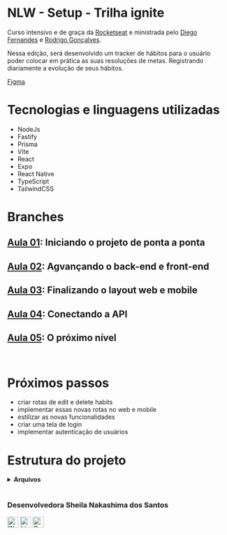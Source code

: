 # NLW - Setup - Trilha ignite
Curso intensivo e de graça da [Rocketseat](https://www.rocketseat.com.br/) e ministrada pelo [Diego Fernandes](https://github.com/diego3g) e [Rodrigo Gonçalves](https://github.com/rodrigorgtic).

Nessa edição, será desenvolvido um tracker de hábitos para o usuário poder colocar em prática as suas resoluções de metas. Registrando diariamente a evolução de seus hábitos.

[Figma](https://www.figma.com/file/MxsxaQ1h4DJ2WzlfaVAmQL/Habits-(i)-(Community)?node-id=6%3A343&t=gp6c70IOkxDUjowq-1)

# Tecnologias e linguagens utilizadas
- NodeJs
- Fastify
- Prisma
- Vite
- React
- Expo
- React Native
- TypeScript
- TailwindCSS


# Branches

## [Aula 01](https://github.com/SheilaNS/nlw-setup/tree/class-1): Iniciando o projeto de ponta a ponta
## [Aula 02](https://github.com/SheilaNS/nlw-setup/tree/class-2): Agvançando o back-end e front-end
## [Aula 03](https://github.com/SheilaNS/nlw-setup/tree/class-3): Finalizando o layout web e mobile
## [Aula 04](https://github.com/SheilaNS/nlw-setup/tree/class-4): Conectando a API
## [Aula 05](https://github.com/SheilaNS/nlw-setup/tree/class-5-correta): O próximo nível
<br>

# Próximos passos
- criar rotas de edit e delete habits
- implementar essas novas rotas no web e mobile
- estilizar as novas funcionalidades
- criar uma tela de login
- implementar autenticação de usuários

# Estrutura do projeto
<details>
  <summary><strong>Arquivos</strong></summary><br>

  ```
  .
├── mobile
│   ├── assets
│   │   ├── adaptive-icon.png
│   │   ├── favicon.png
│   │   ├── icon.png
│   │   └── splash.png
│   ├── src
│   │   ├── @types
│   │   │   ├── app.d.ts
│   │   │   ├── navigation.d.ts
│   │   │   └── svg.d.ts
│   │   ├── assets
│   │   │   └── logo.svg
│   │   ├── components
│   │   │   ├── BackButton.tsx
│   │   │   ├── Checkbox.tsx
│   │   │   ├── HabitDay.tsx
│   │   │   ├── HabitsEmpty.tsx
│   │   │   ├── Header.tsx
│   │   │   ├── Loading.tsx
│   │   │   └── ProgressBar.tsx
│   │   ├── lib
│   │   │   ├── axios.ts
│   │   │   └── dayjs.ts
│   │   ├── routes
│   │   │   ├── app.routes.tsx
│   │   │   └── index.tsx
│   │   ├── screens
│   │   │   ├── Habit.tsx
│   │   │   ├── Home.tsx
│   │   │   └── New.tsx
│   │   └── utils
│   │       ├── generate-progress-percentage.ts
│   │       └── generate-range-dates.ts
│   ├── .gitignore
│   ├── app.json
│   ├── App.tsx
│   ├── babel.config.js
│   ├── metro.config.js
│   ├── package-lock.json
│   ├── package.json
│   ├── tailwind.config.js
│   └── tsconfig.json
├── server
│   ├── prisma
│   │   ├── migrations
│   │   │   ├── 20230117004318_create_habits_table
│   │   │   │   └── migration.sql
│   │   │   ├── 20230118135951_models_creation
│   │   │   │   └── migration.sql
│   │   │   ├── 20230118141115_create_relations
│   │   │   │   └── migration.sql
│   │   │   └── migration_lock.toml
│   │   ├── dev.db
│   │   ├── ERD.svg
│   │   ├── schema.prisma
│   │   └── seed.ts
│   ├── src
│   │   ├── lib
│   │   │   └── prisma.ts
│   │   ├── routes.ts
│   │   └── server.ts
│   ├── .gitignore
│   ├── package-lock.json
│   ├── package.json
│   └── tsconfig.json
├── web
│   ├── public
│   │   └── vite.svg
│   ├── src
│   │   ├── assets
│   │   │   └── logo.svg
│   │   ├── components
│   │   │   ├── Habit.tsx
│   │   │   ├── HabitDay.tsx
│   │   │   ├── HabitForm.tsx
│   │   │   ├── HabitList.tsx
│   │   │   ├── Header.tsx
│   │   │   ├── ProgressBar.tsx
│   │   │   └── SummaryTable.tsx
│   │   ├── lib
│   │   │   ├── axios.ts
│   │   │   └── dayjs.ts
│   │   ├── styles
│   │   │   └── global.css
│   │   ├── utils
│   │   │   └── generate-range-dates.ts
│   │   ├── App.tsx
│   │   ├── main.tsx
│   │   └── vite-env.d.ts
│   ├── .gitignore
│   ├── index.html
│   ├── package-lock.json
│   ├── package.json
│   ├── postcss.config.cjs
│   ├── tailwind.config.cjs
│   ├── tsconfig.json
│   ├── tsconfig.node.json
│   └── vite.config.ts
├── anotacoes.txt
├── comandos.txt
└── README.md
  ```
</details>
<br>

### Desenvolvedora Sheila Nakashima dos Santos
<a href="https://wa.me/+5511995985416?text=Sheila%20Dev" target="_blank" rel="external"><img src="https://img.shields.io/badge/WhatsApp-25D366?style=for-the-badge&logo=whatsapp&logoColor=white" alt="WhatsApp" height="25px" /></a>
<a href="https://www.linkedin.com/in/sheila-nakashima-dos-santos/" target="_blank" rel="external"><img src="https://img.shields.io/badge/LinkedIn-0077B5?style=for-the-badge&logo=linkedin&logoColor=white" alt="LinkedIn" height="25px" /></a>
<a href="mailto:shei.nsantos@gmail.com" target="_blank" rel="external"><img src="https://img.shields.io/badge/Gmail-D14836?style=for-the-badge&logo=gmail&logoColor=white" alt="Gmail" height="25px" /></a>

